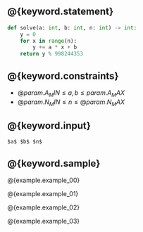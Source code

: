 ## @{keyword.statement}

``` python
def solve(a: int, b: int, n: int) -> int:
    y = 0
    for x in range(n):
        y += a * x + b
    return y % 998244353
```

## @{keyword.constraints}

- $@{param.A_MIN} \leq a, b \leq {param.A_MAX}$
- $@{param.N_MIN} \leq n \leq @{param.N_MAX}$

## @{keyword.input}

```
$a$ $b$ $n$
```

## @{keyword.sample}

@{example.example_00}

@{example.example_01}

@{example.example_02}

@{example.example_03}

